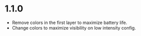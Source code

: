 # 1.1.0
- Remove colors in the first layer to maximize battery life.
- Change colors to maximize visibility on low intensity config.
